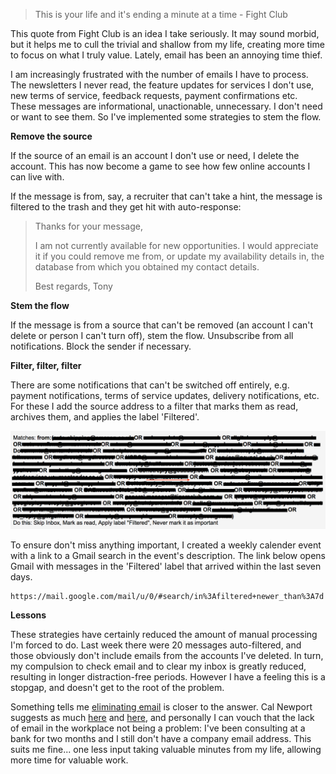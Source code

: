 > This is your life and it's ending a minute at a time - Fight Club

This quote from Fight Club is an idea I take seriously. It may sound morbid, but it helps me to cull the trivial and shallow from my life, creating more time to focus on what I truly value. Lately, email has been an annoying time thief.

I am increasingly frustrated with the number of emails I have to process. The newsletters I never read, the feature updates for services I don't use, new terms of service, feedback requests, payment confirmations etc. These messages are informational, unactionable, unnecessary. I don't need or want to see them. So I've implemented some strategies to stem the flow.

**Remove the source**

If the source of an email is an account I don't use or need, I delete the account. This has now become a game to see how few online accounts I can live with.

If the message is from, say, a recruiter that can't take a hint, the message is filtered to the trash and they get hit with auto-response:

>Thanks for your message,
>
>I am not currently available for new opportunities. I would appreciate it if you could remove me from, or update my availability details in, the database from which you obtained my contact details.
>
>Best regards,
>Tony

**Stem the flow**

If the message is from a source that can't be removed (an account I can't delete or person I can't turn off), stem the flow. Unsubscribe from all notifications. Block the sender if necessary.

**Filter, filter, filter**

There are some notifications that can't be switched off entirely, e.g. payment notifications, terms of service updates, delivery notifications, etc. For these I add the source address to a filter that marks them as read, archives them, and applies the label 'Filtered'. 

![Gmail Filtered Filter](assets/img/2017-09-01-email-notification-filter.png)

To ensure don't miss anything important, I created a weekly calender event with a link to a Gmail search in the event's description. The link below opens Gmail with messages in the 'Filtered' label that arrived within the last seven days.

```
https://mail.google.com/mail/u/0/#search/in%3Afiltered+newer_than%3A7d
```
**Lessons**

These strategies have certainly reduced the amount of manual processing I'm forced to do. Last week there were 20 messages auto-filtered, and those obviously don't include emails from the accounts I've deleted. In turn, my compulsion to check email and to clear my inbox is greatly reduced, resulting in longer distraction-free periods. However I have a feeling this is a stopgap, and doesn't get to the root of the problem. 

Something tells me [eliminating email](https://hbr.org/2016/02/a-modest-proposal-eliminate-email) is closer to the answer. Cal Newport suggests as much [here](http://calnewport.com/blog/2016/03/22/the-case-against-email-strengthens/) and [here](http://calnewport.com/blog/2016/07/20/no-email-no-problem-a-workflow-engineering-case-study/), and personally I can vouch that the lack of email in the workplace not being a problem: I've been consulting at a bank for two months and I still don't have a company email address. This suits me fine... one less input taking valuable minutes from my life, allowing more time for valuable work.
